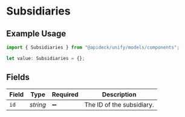 # Subsidiaries

## Example Usage

```typescript
import { Subsidiaries } from "@apideck/unify/models/components";

let value: Subsidiaries = {};
```

## Fields

| Field                     | Type                      | Required                  | Description               |
| ------------------------- | ------------------------- | ------------------------- | ------------------------- |
| `id`                      | *string*                  | :heavy_minus_sign:        | The ID of the subsidiary. |
